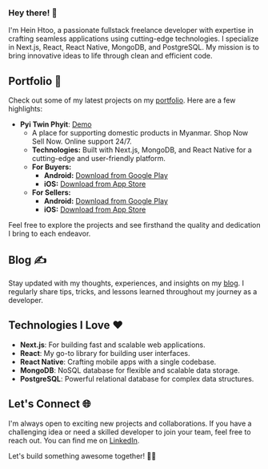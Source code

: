 ### Hey there! 👋 
I'm Hein Htoo, a passionate fullstack freelance developer with expertise in crafting seamless applications using cutting-edge technologies. I specialize in Next.js, React, React Native, MongoDB, and PostgreSQL. My mission is to bring innovative ideas to life through clean and efficient code.

## Portfolio 🚀

Check out some of my latest projects on my [portfolio](https://devil-x.vercel.app/). Here are a few highlights:

- **Pyi Twin Phyit**: [Demo](http://pyitwinphyit.com/)
  - A place for supporting domestic products in Myanmar. Shop Now Sell Now. Online support 24/7.
  - **Technologies:** Built with Next.js, MongoDB, and React Native for a cutting-edge and user-friendly platform.
  - **For Buyers:**
    - **Android:** [Download from Google Play](https://play.google.com/store/apps/details?id=com.digisoftmm.pyitwinphyit)
    - **iOS:** [Download from App Store](https://apps.apple.com/us/app/pyi-twin-phyit/id6467381211)
  - **For Sellers:**
    - **Android:** [Download from Google Play](https://play.google.com/store/apps/details?id=com.digisoftmm.pyitwinphyitseller)
    - **iOS:** [Download from App Store](https://apps.apple.com/us/app/pyi-twin-phyit-seller/id6468993140)

Feel free to explore the projects and see firsthand the quality and dedication I bring to each endeavor.

## Blog ✍️

Stay updated with my thoughts, experiences, and insights on my [blog](https://devil-x.vercel.app/blogs). I regularly share tips, tricks, and lessons learned throughout my journey as a developer.

## Technologies I Love ❤️

- **Next.js**: For building fast and scalable web applications.
- **React**: My go-to library for building user interfaces.
- **React Native**: Crafting mobile apps with a single codebase.
- **MongoDB**: NoSQL database for flexible and scalable data storage.
- **PostgreSQL**: Powerful relational database for complex data structures.

## Let's Connect 🌐

I'm always open to exciting new projects and collaborations. If you have a challenging idea or need a skilled developer to join your team, feel free to reach out. You can find me on [LinkedIn](https://www.linkedin.com/in/hein-htoo-a95193143/).

Let's build something awesome together! 🚀✨
